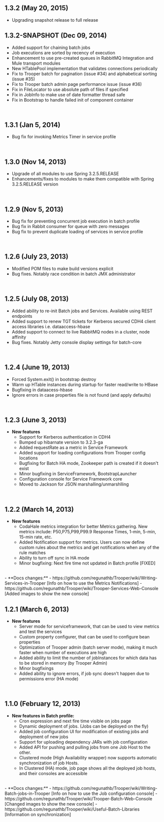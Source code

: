 ## 1.3.2 (May 20, 2015)
  - Upgrading snapshot release to full release
## 1.3.2-SNAPSHOT (Dec 09, 2014)
  - Added support for chaining batch jobs
  - Job executions are sorted by recency of execution 
  - Enhancement to use pre-created queues in RabbitMQ Integration and Mule transport modules
  - New HTablePool implementation that validates connections periodically
  - Fix to Trooper batch for pagination (issue #34) and alphabetical sorting (issue #35)
  - Fix to Trooper batch admin page performance issue (issue #36)
  - Fix in FileLocator to use absolute path of files if specified
  - Fix in JobInfo to make use of date formatter thread safe
  - Fix in Bootstrap to handle failed init of component container
<br />  

## 1.3.1 (Jan 5, 2014)
  - Bug fix for invoking Metrics Timer in service profile
<br />  

## 1.3.0 (Nov 14, 2013)
  - Upgrade of all modules to use Spring 3.2.5.RELEASE
  - Enhancements/fixes to modules to make them compatible with Spring 3.2.5.RELEASE version
<br />  

## 1.2.9 (Nov 5, 2013)
  - Bug fix for preventing concurrent job execution in batch profile
  - Bug fix in Rabbit consumer for queue with zero messages
  - Bug fix to prevent duplicate loading of services in service profile
<br />  

## 1.2.6 (July 23, 2013)
  - Modified POM files to make build versions explicit
  - Bug fixes. Notably race condition in batch JMX administrator
<br />  

## 1.2.5 (July 08, 2013)
  - Added ability to re-init Batch jobs and Services. Available using REST endpoints
  - Added support to renew TGT tickets for Kerberos secured CDH4 client access libraries i.e. dataaccess-hbase
  - Added support to connect to live RabbitMQ nodes in a cluster, node affinity
  - Bug fixes. Notably Jetty console display settings for batch-core
<br />  

## 1.2.4 (June 19, 2013)
  - Forced System.exit() in bootstrap destroy
  - Warm up HTable instances during startup for faster read/write to HBase 
  - Bugfixing in dataacess-hbase
  - Ignore errors in case properties file is not found (and apply defaults)
<br />

## 1.2.3 (June 3, 2013)
- **New features**
  - Support for Kerberos authentication in CDH4
  - Bumped up hibarnate version to 3.2.3-ga
  - Added requestRate as a metric in Service Framework
  - Added support for loading configurations from Trooper config locations
  - Bugfixing for Batch HA mode, Zookeeper path is created if it doesn't exist
  - Minor bugfixing in ServiceFramework, BootstrapLauncher
  - Configuration console for Service Framework core 
  - Moved to Jackson for JSON marshalling/unmarshlling 
<br />

## 1.2.2 (March 14, 2013)
- **New features**
  - CodaHale metrics integration for better Metrics gathering. New metrics include: P50,P75,P99,P99.9 Response Times, 1-min, 5-min, 15-min rate, etc.
  - Added Notification support for metrics. Users can now define custom rules about the metrics and get notifications when any of the rule matches
  - Ability to turn off sync in HA mode
  - Minor bugfixing: Next fire time not updated in Batch profile [FIXED]
<br />
- **Docs changes:**  
  - https://github.com/regunathb/Trooper/wiki/Writing-Services-in-Trooper [Info on how to use the Metrics Notifications]
  - https://github.com/regunathb/Trooper/wiki/Trooper-Services-Web-Console [Added images to show the new console]
<br />

## 1.2.1 (March 6, 2013)
- **New features**
  - Server mode for serviceframework, that can be used to view metrics and test the services
  - Custom property configurer, that can be used to configure bean properties
  - Optimization of Trooper admin (batch server mode), making it much faster when number of executions are high
  - Added ability to limit the number of jobInstances for which data has to be stored in memory (by Trooper Admin)
  - Minor bugfixings
  - Added ability to ignore errors, if job sync doesn't happen due to permissions error (HA mode)
<br />

## 1.1.0 (February 12, 2013)
- **New features in Batch profile:**
  - Cron expression and next fire time visible on jobs page
  - Dynamic deployment of jobs. (Jobs can be deployed on the fly)
  - Added job configuration UI for modification of existing jobs and deployment of new jobs
  - Support for uploading dependency JARs with job configuration
  - Added API for pushing and pulling jobs from one Job Host to the other.
  - Clustered mode (High Availability wrapper) now supports automatic synchronization of job Hosts.
  - In Clustered (HA) mode, job page shows all the deployed job hosts, and their consoles are accessible 
<br />
- **Docs changes:**  
  - https://github.com/regunathb/Trooper/wiki/Writing-Batch-jobs-in-Trooper [Info on how to use the Job configuration console]
  - https://github.com/regunathb/Trooper/wiki/Trooper-Batch-Web-Console [Changed images to show the new console]
  - https://github.com/regunathb/Trooper/wiki/Useful-Batch-Libraries [Information on synchronization]
